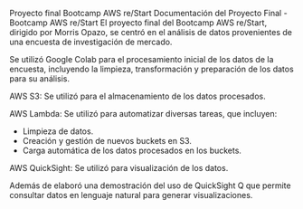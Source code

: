 Proyecto final Bootcamp AWS re/Start
Documentación del Proyecto Final - Bootcamp AWS re/Start
El proyecto final del Bootcamp AWS re/Start, dirigido por Morris Opazo, se centró en el análisis de datos provenientes de una encuesta de investigación de mercado.

Se utilizó Google Colab para el procesamiento inicial de los datos de la encuesta, incluyendo la limpieza, transformación y preparación de los datos para su análisis.

AWS S3: Se utilizó para el almacenamiento de los datos procesados.

AWS Lambda: Se utilizó para automatizar diversas tareas, que incluyen:
 - Limpieza de datos.
 - Creación y gestión de nuevos buckets en S3.
 - Carga automática de los datos procesados en los buckets.

AWS QuickSight: Se utilizó para visualización de los datos.

Además de elaboró una demostración del uso de QuickSight Q que permite consultar datos en lenguaje natural para generar visualizaciones.
